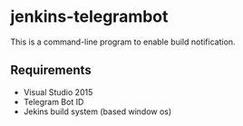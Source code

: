 # jenkins-telegrambot
This is a command-line program to enable build notification.

## Requirements 
* Visual Studio 2015
* Telegram Bot ID
* Jekins build system (based window os)
 
